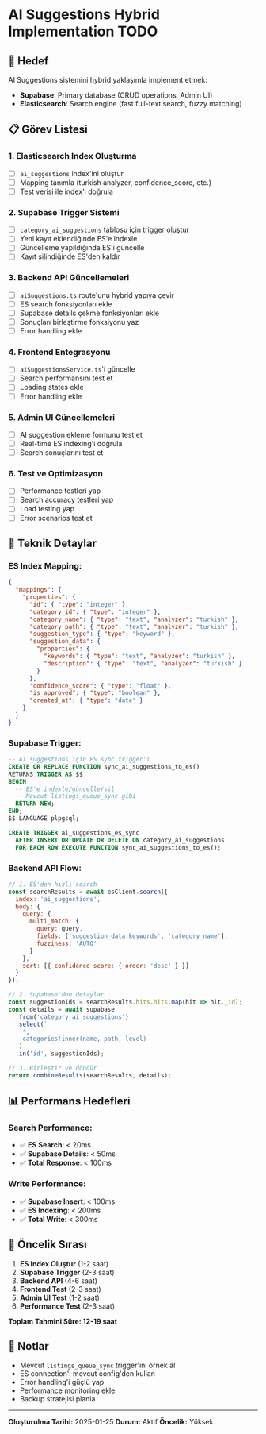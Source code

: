 # AI Suggestions Hybrid Implementation TODO

## 🎯 **Hedef**
AI Suggestions sistemini hybrid yaklaşımla implement etmek:
- **Supabase**: Primary database (CRUD operations, Admin UI)
- **Elasticsearch**: Search engine (fast full-text search, fuzzy matching)

## 📋 **Görev Listesi**

### **1. Elasticsearch Index Oluşturma**
- [ ] `ai_suggestions` index'ini oluştur
- [ ] Mapping tanımla (turkish analyzer, confidence_score, etc.)
- [ ] Test verisi ile index'i doğrula

### **2. Supabase Trigger Sistemi**
- [ ] `category_ai_suggestions` tablosu için trigger oluştur
- [ ] Yeni kayıt eklendiğinde ES'e indexle
- [ ] Güncelleme yapıldığında ES'i güncelle
- [ ] Kayıt silindiğinde ES'den kaldır

### **3. Backend API Güncellemeleri**
- [ ] `aiSuggestions.ts` route'unu hybrid yapıya çevir
- [ ] ES search fonksiyonları ekle
- [ ] Supabase details çekme fonksiyonları ekle
- [ ] Sonuçları birleştirme fonksiyonu yaz
- [ ] Error handling ekle

### **4. Frontend Entegrasyonu**
- [ ] `aiSuggestionsService.ts`'i güncelle
- [ ] Search performansını test et
- [ ] Loading states ekle
- [ ] Error handling ekle

### **5. Admin UI Güncellemeleri**
- [ ] AI suggestion ekleme formunu test et
- [ ] Real-time ES indexing'i doğrula
- [ ] Search sonuçlarını test et

### **6. Test ve Optimizasyon**
- [ ] Performance testleri yap
- [ ] Search accuracy testleri yap
- [ ] Load testing yap
- [ ] Error scenarios test et

## 🔧 **Teknik Detaylar**

### **ES Index Mapping:**
```json
{
  "mappings": {
    "properties": {
      "id": { "type": "integer" },
      "category_id": { "type": "integer" },
      "category_name": { "type": "text", "analyzer": "turkish" },
      "category_path": { "type": "text", "analyzer": "turkish" },
      "suggestion_type": { "type": "keyword" },
      "suggestion_data": {
        "properties": {
          "keywords": { "type": "text", "analyzer": "turkish" },
          "description": { "type": "text", "analyzer": "turkish" }
        }
      },
      "confidence_score": { "type": "float" },
      "is_approved": { "type": "boolean" },
      "created_at": { "type": "date" }
    }
  }
}
```

### **Supabase Trigger:**
```sql
-- AI suggestions için ES sync trigger'ı
CREATE OR REPLACE FUNCTION sync_ai_suggestions_to_es()
RETURNS TRIGGER AS $$
BEGIN
  -- ES'e indexle/güncelle/sil
  -- Mevcut listings_queue_sync gibi
  RETURN NEW;
END;
$$ LANGUAGE plpgsql;

CREATE TRIGGER ai_suggestions_es_sync
  AFTER INSERT OR UPDATE OR DELETE ON category_ai_suggestions
  FOR EACH ROW EXECUTE FUNCTION sync_ai_suggestions_to_es();
```

### **Backend API Flow:**
```javascript
// 1. ES'den hızlı search
const searchResults = await esClient.search({
  index: 'ai_suggestions',
  body: {
    query: {
      multi_match: {
        query: query,
        fields: ['suggestion_data.keywords', 'category_name'],
        fuzziness: 'AUTO'
      }
    },
    sort: [{ confidence_score: { order: 'desc' } }]
  }
});

// 2. Supabase'den detaylar
const suggestionIds = searchResults.hits.hits.map(hit => hit._id);
const details = await supabase
  .from('category_ai_suggestions')
  .select(`
    *,
    categories!inner(name, path, level)
  `)
  .in('id', suggestionIds);

// 3. Birleştir ve döndür
return combineResults(searchResults, details);
```

## 📊 **Performans Hedefleri**

### **Search Performance:**
- ✅ **ES Search**: < 20ms
- ✅ **Supabase Details**: < 50ms
- ✅ **Total Response**: < 100ms

### **Write Performance:**
- ✅ **Supabase Insert**: < 100ms
- ✅ **ES Indexing**: < 200ms
- ✅ **Total Write**: < 300ms

## 🚀 **Öncelik Sırası**

1. **ES Index Oluştur** (1-2 saat)
2. **Supabase Trigger** (2-3 saat)
3. **Backend API** (4-6 saat)
4. **Frontend Test** (2-3 saat)
5. **Admin UI Test** (1-2 saat)
6. **Performance Test** (2-3 saat)

**Toplam Tahmini Süre: 12-19 saat**

## 📝 **Notlar**

- Mevcut `listings_queue_sync` trigger'ını örnek al
- ES connection'ı mevcut config'den kullan
- Error handling'i güçlü yap
- Performance monitoring ekle
- Backup stratejisi planla

---
**Oluşturulma Tarihi:** 2025-01-25
**Durum:** Aktif
**Öncelik:** Yüksek
